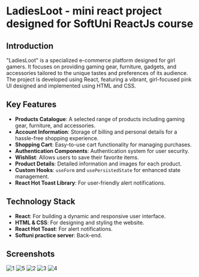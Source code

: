 # LadiesLoot - mini react project designed for SoftUni ReactJs course

## Introduction
"LadiesLoot" is a specialized e-commerce platform designed for girl gamers. It focuses on providing gaming gear, furniture, gadgets, and accessories tailored to the unique tastes and preferences of its audience. The project is developed using React, featuring a vibrant, girl-focused pink UI designed and implemented using HTML and CSS.

## Key Features
- **Products Catalogue**: A selected range of products including gaming gear, furniture, and accessories.
- **Account Information**: Storage of billing and personal details for a hassle-free shopping experience.
- **Shopping Cart**: Easy-to-use cart functionality for managing purchases.
- **Authentication Components**: Authentication system for user security.
- **Wishlist**: Allows users to save their favorite items.
- **Product Details**: Detailed information and images for each product.
- **Custom Hooks**: `useForm` and `usePersistedState` for enhanced state management.
- **React Hot Toast Library**: For user-friendly alert notifications.

## Technology Stack

- **React**: For building a dynamic and responsive user interface.
- **HTML & CSS**: For designing and styling the website.
- **React Hot Toast**: For alert notifications.
- **Softuni practice server**: Back-end.

## Screenshots
![1](https://github.com/tiny4ngel/ladies-loot-react-app/assets/66208546/fe842277-5075-4185-a190-4089f13482f9)
![5](https://github.com/tiny4ngel/ladies-loot-react-app/assets/66208546/4fe99e9e-3d75-488a-a422-d8195ca8f552)
![2](https://github.com/tiny4ngel/ladies-loot-react-app/assets/66208546/e4c31a84-1800-4c26-9f31-6ec0e154c471)
![3](https://github.com/tiny4ngel/ladies-loot-react-app/assets/66208546/cd1dc54b-5e9d-40f4-8ee3-007e126bedc1)
![4](https://github.com/tiny4ngel/ladies-loot-react-app/assets/66208546/f0866fb4-b1b1-4d8f-9037-6df4c45c4f4b)
